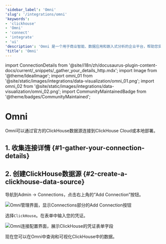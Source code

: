 ```yaml
---
'sidebar_label': 'Omni'
'slug': '/integrations/omni'
'keywords':
- 'clickhouse'
- 'Omni'
- 'connect'
- 'integrate'
- 'ui'
'description': 'Omni 是一个用于商业智能、数据应用和嵌入式分析的企业平台，帮助您实时探索和分享洞察。'
'title': 'Omni'
---
```


import ConnectionDetails from '@site/i18n/zh/docusaurus-plugin-content-docs/current/_snippets/_gather_your_details_http.mdx';
import Image from '@theme/IdealImage';
import omni_01 from '@site/static/images/integrations/data-visualization/omni_01.png';
import omni_02 from '@site/static/images/integrations/data-visualization/omni_02.png';
import CommunityMaintainedBadge from '@theme/badges/CommunityMaintained';


# Omni

<CommunityMaintainedBadge/>

Omni可以通过官方的ClickHouse数据源连接到ClickHouse Cloud或本地部署。

## 1. 收集连接详情 {#1-gather-your-connection-details}

<ConnectionDetails />

## 2. 创建ClickHouse数据源 {#2-create-a-clickhouse-data-source}

导航到Admin -> Connections，点击右上角的“Add Connection”按钮。

<Image size="lg" img={omni_01} alt="Omni管理界面，显示Connections部分的Add Connection按钮" border />
<br/>

选择`ClickHouse`。在表单中输入您的凭证。

<Image size="lg" img={omni_02} alt="Omni连接配置界面，展示ClickHouse的凭证表单字段" border />
<br/>

现在您可以在Omni中查询和可视化ClickHouse中的数据。
